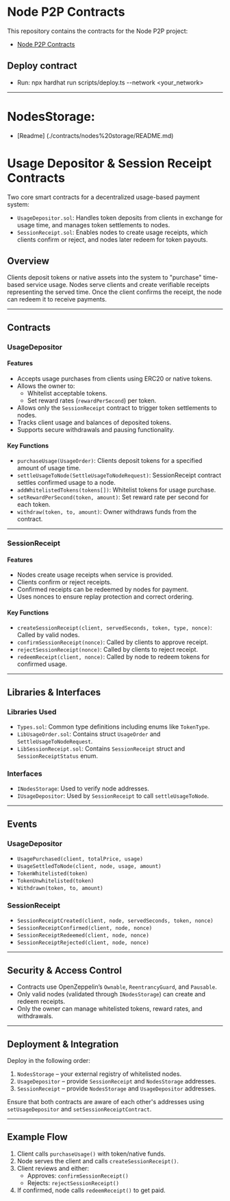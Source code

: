 # Node P2P Contracts

This repository contains the contracts for the Node P2P project:

- [Node P2P Contracts](./contracts)

## Deploy contract

- Run: npx hardhat run scripts/deploy.ts --network <your_network>

---

# NodesStorage:

- [Readme] (./contracts/nodes%20storage/README.md)

# Usage Depositor & Session Receipt Contracts

Two core smart contracts for a decentralized usage-based payment system:

- `UsageDepositor.sol`: Handles token deposits from clients in exchange for usage time, and manages token settlements to nodes.
- `SessionReceipt.sol`: Enables nodes to create usage receipts, which clients confirm or reject, and nodes later redeem for token payouts.

## Overview

Clients deposit tokens or native assets into the system to "purchase" time-based service usage. Nodes serve clients and create verifiable receipts representing the served time. Once the client confirms the receipt, the node can redeem it to receive payments.

---

## Contracts

### UsageDepositor

#### Features

- Accepts usage purchases from clients using ERC20 or native tokens.
- Allows the owner to:
  - Whitelist acceptable tokens.
  - Set reward rates (`rewardPerSecond`) per token.
- Allows only the `SessionReceipt` contract to trigger token settlements to nodes.
- Tracks client usage and balances of deposited tokens.
- Supports secure withdrawals and pausing functionality.

#### Key Functions

- `purchaseUsage(UsageOrder)`: Clients deposit tokens for a specified amount of usage time.
- `settleUsageToNode(SettleUsageToNodeRequest)`: SessionReceipt contract settles confirmed usage to a node.
- `addWhitelistedTokens(tokens[])`: Whitelist tokens for usage purchase.
- `setRewardPerSecond(token, amount)`: Set reward rate per second for each token.
- `withdraw(token, to, amount)`: Owner withdraws funds from the contract.

---

### SessionReceipt

#### Features

- Nodes create usage receipts when service is provided.
- Clients confirm or reject receipts.
- Confirmed receipts can be redeemed by nodes for payment.
- Uses nonces to ensure replay protection and correct ordering.

#### Key Functions

- `createSessionReceipt(client, servedSeconds, token, type, nonce)`: Called by valid nodes.
- `confirmSessionReceipt(nonce)`: Called by clients to approve receipt.
- `rejectSessionReceipt(nonce)`: Called by clients to reject receipt.
- `redeemReceipt(client, nonce)`: Called by node to redeem tokens for confirmed usage.

---

## Libraries & Interfaces

### Libraries Used

- `Types.sol`: Common type definitions including enums like `TokenType`.
- `LibUsageOrder.sol`: Contains struct `UsageOrder` and `SettleUsageToNodeRequest`.
- `LibSessionReceipt.sol`: Contains `SessionReceipt` struct and `SessionReceiptStatus` enum.

### Interfaces

- `INodesStorage`: Used to verify node addresses.
- `IUsageDepositor`: Used by `SessionReceipt` to call `settleUsageToNode`.

---

## Events

### UsageDepositor

- `UsagePurchased(client, totalPrice, usage)`
- `UsageSettledToNode(client, node, usage, amount)`
- `TokenWhitelisted(token)`
- `TokenUnwhitelisted(token)`
- `Withdrawn(token, to, amount)`

### SessionReceipt

- `SessionReceiptCreated(client, node, servedSeconds, token, nonce)`
- `SessionReceiptConfirmed(client, node, nonce)`
- `SessionReceiptRedeemed(client, node, nonce)`
- `SessionReceiptRejected(client, node, nonce)`

---

## Security & Access Control

- Contracts use OpenZeppelin’s `Ownable`, `ReentrancyGuard`, and `Pausable`.
- Only valid nodes (validated through `INodesStorage`) can create and redeem receipts.
- Only the owner can manage whitelisted tokens, reward rates, and withdrawals.

---

## Deployment & Integration

Deploy in the following order:

1. `NodesStorage` – your external registry of whitelisted nodes.
2. `UsageDepositor` – provide `SessionReceipt` and `NodesStorage` addresses.
3. `SessionReceipt` – provide `NodesStorage` and `UsageDepositor` addresses.

Ensure that both contracts are aware of each other's addresses using `setUsageDepositor` and `setSessionReceiptContract`.

---

## Example Flow

1. Client calls `purchaseUsage()` with token/native funds.
2. Node serves the client and calls `createSessionReceipt()`.
3. Client reviews and either:
   - Approves: `confirmSessionReceipt()`
   - Rejects: `rejectSessionReceipt()`
4. If confirmed, node calls `redeemReceipt()` to get paid.
